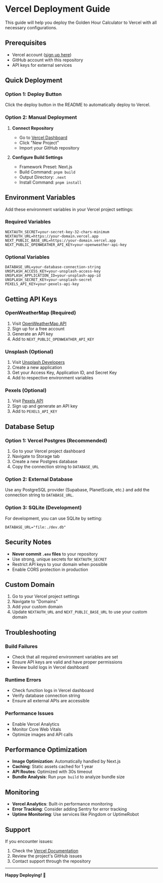 # Vercel Deployment Guide

This guide will help you deploy the Golden Hour Calculator to Vercel with all necessary configurations.

## Prerequisites

- Vercel account ([sign up here](https://vercel.com))
- GitHub account with this repository
- API keys for external services

## Quick Deployment

### Option 1: Deploy Button

Click the deploy button in the README to automatically deploy to Vercel.

### Option 2: Manual Deployment

1. **Connect Repository**
   - Go to [Vercel Dashboard](https://vercel.com/dashboard)
   - Click "New Project"
   - Import your GitHub repository

2. **Configure Build Settings**
   - Framework Preset: Next.js
   - Build Command: `pnpm build`
   - Output Directory: `.next`
   - Install Command: `pnpm install`

## Environment Variables

Add these environment variables in your Vercel project settings:

### Required Variables

```env
NEXTAUTH_SECRET=your-secret-key-32-chars-minimum
NEXTAUTH_URL=https://your-domain.vercel.app
NEXT_PUBLIC_BASE_URL=https://your-domain.vercel.app
NEXT_PUBLIC_OPENWEATHER_API_KEY=your-openweather-api-key
```

### Optional Variables

```env
DATABASE_URL=your-database-connection-string
UNSPLASH_ACCESS_KEY=your-unsplash-access-key
UNSPLASH_APPLICATION_ID=your-unsplash-app-id
UNSPLASH_SECRET_KEY=your-unsplash-secret
PEXELS_API_KEY=your-pexels-api-key
```

## Getting API Keys

### OpenWeatherMap (Required)
1. Visit [OpenWeatherMap API](https://openweathermap.org/api)
2. Sign up for a free account
3. Generate an API key
4. Add to `NEXT_PUBLIC_OPENWEATHER_API_KEY`

### Unsplash (Optional)
1. Visit [Unsplash Developers](https://unsplash.com/developers)
2. Create a new application
3. Get your Access Key, Application ID, and Secret Key
4. Add to respective environment variables

### Pexels (Optional)
1. Visit [Pexels API](https://www.pexels.com/api/)
2. Sign up and generate an API key
3. Add to `PEXELS_API_KEY`

## Database Setup

### Option 1: Vercel Postgres (Recommended)
1. Go to your Vercel project dashboard
2. Navigate to Storage tab
3. Create a new Postgres database
4. Copy the connection string to `DATABASE_URL`

### Option 2: External Database
Use any PostgreSQL provider (Supabase, PlanetScale, etc.) and add the connection string to `DATABASE_URL`.

### Option 3: SQLite (Development)
For development, you can use SQLite by setting:
```env
DATABASE_URL="file:./dev.db"
```

## Security Notes

- **Never commit `.env` files** to your repository
- Use strong, unique secrets for `NEXTAUTH_SECRET`
- Restrict API keys to your domain when possible
- Enable CORS protection in production

## Custom Domain

1. Go to your Vercel project settings
2. Navigate to "Domains"
3. Add your custom domain
4. Update `NEXTAUTH_URL` and `NEXT_PUBLIC_BASE_URL` to use your custom domain

## Troubleshooting

### Build Failures
- Check that all required environment variables are set
- Ensure API keys are valid and have proper permissions
- Review build logs in Vercel dashboard

### Runtime Errors
- Check function logs in Vercel dashboard
- Verify database connection string
- Ensure all external APIs are accessible

### Performance Issues
- Enable Vercel Analytics
- Monitor Core Web Vitals
- Optimize images and API calls

## Performance Optimization

- **Image Optimization**: Automatically handled by Next.js
- **Caching**: Static assets cached for 1 year
- **API Routes**: Optimized with 30s timeout
- **Bundle Analysis**: Run `pnpm build` to analyze bundle size

## Monitoring

- **Vercel Analytics**: Built-in performance monitoring
- **Error Tracking**: Consider adding Sentry for error tracking
- **Uptime Monitoring**: Use services like Pingdom or UptimeRobot

## Support

If you encounter issues:
1. Check the [Vercel Documentation](https://vercel.com/docs)
2. Review the project's GitHub issues
3. Contact support through the repository

---

**Happy Deploying! 🚀**